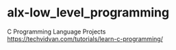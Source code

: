 # alx-low_level_programming  
C Programming Language Projects  
https://techvidvan.com/tutorials/learn-c-programming/  
